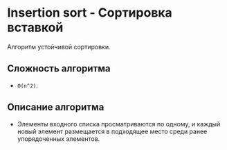 ﻿# Insertion sort - Сортировка вставкой

Алгоритм устойчивой сортировки.

## Сложность алгоритма

- `O(n^2)`.

## Описание алгоритма

- Элементы входного списка просматриваются по одному, и каждый новый элемент размещается в подходящее место среди ранее упорядоченных элементов.
